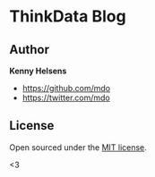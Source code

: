 # ThinkData Blog


## Author

**Kenny Helsens**
- <https://github.com/mdo>
- <https://twitter.com/mdo>


## License

Open sourced under the [MIT license](LICENSE.md).

<3
